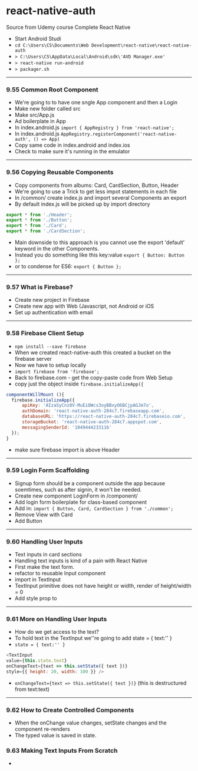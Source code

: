 # react-native-auth
Source from Udemy course Complete React Native

* Start Android Studi
* `cd C:\Users\CS\Documents\Web Development\react-native\react-native-auth`
* `> C:\Users\CS\AppData\Local\Android\sdk\'AVD Manager.exe'`
* `> react-native run-android`
* `> packager.sh`

---------------------------------

### 9.55 Common Root Component

* We're going to to have one sngle App component and then a Login
* Make new folder called src
* Make src/App.js
* Ad boilerplate in App
* In index.android.js `import { AppRegistry } from 'react-native';`
* In index.android.js `AppRegistry.registerComponent('react-native-auth', () => App)`
* Copy same code in index.android and index.ios
* Check to make sure it's running in the emulator

---------------------------------

### 9.56 Copying Reusable Components

* Copy components from albums: Card, CardSection, Button, Header
* We're going to use a Trick to get less impot statements in each file
* In /common/ create index.js and import several Components an export
* By default index.js will be picked up by import directory

```javascript
export * from './Header';
export * from './Button';
export * from './Card';
export * from './CardSection';
```

* Main downside to this approach is you cannot use the export 'default' keyword in the other Components.
* Instead you do something like this key:value `export { Button: Button };`
* or to condense for ES6: `export { Button };`

---------------------------------

### 9.57 What is Firebase?

* Create new project in Firebase
* Create new app with Web (Javascript, not Android or iOS
* Set up authentication with email

---------------------------------

### 9.58 Firebase Client Setup

* `npm install --save firebase`
* When we created react-native-auth this created a bucket on the firebase server
* Now we have to setup locally
* `import firebase from 'firebase';`
* Back to firebase.com - get the copy-paste code from Web Setup
* copy just the object inside `firebase.initializeApp({`
```javascript
componentWillMount (){
  firebase.initializeApp({
      apiKey: 'AIzaSyCnz8V-MuEiOWcs3oyBBxyO6BCjpAGJm7o',
      authDomain: 'react-native-auth-284c7.firebaseapp.com',
      databaseURL: 'https://react-native-auth-284c7.firebaseio.com',
      storageBucket: 'react-native-auth-284c7.appspot.com',
      messagingSenderId: '1049444233116'
  });
}
```

* make sure firebase import is above Header

---------------------------------

### 9.59 Login Form Scaffolding

* Signup form should be a component outside the app because soemtimes, such as after signin, it won't be needed.
* Create new component LoginForm in /component/
* Add login form boilerplate for class-based component
* Add in: `import { Button, Card, CardSection } from './common';`
* Remove View with Card
* Add Button

---------------------------------

### 9.60 Handling User Inputs

* Text inputs in card sections
* Handling text inputs is kind of a pain with React Native
* First make the text form.
* refactor to reusable Input component
* import in TextInput
* TextInput primitive does not have height or width, render of height/width = 0
* Add style prop to

---------------------------------

### 9.61 More on Handling User Inputs

* How do we get access to the text?
* To hold text in the TextInput we''re going to add state = { text:'' }
* `state = { text:'' }`
```javascript
<TextInput
value={this.state.text}
onChangeText={text => this.setState({ text })}
style={{ height: 20, width: 100 }} />
```
* `onChangeText={text => this.setState({ text })}` (this is destructured from text:text)

---------------------------------

### 9.62 How to Create Controlled Components

* When the onChange value changes, setState changes and the component re-renders
* The typed value is saved in state.

### 9.63 Making Text Inputs From Scratch

* 
